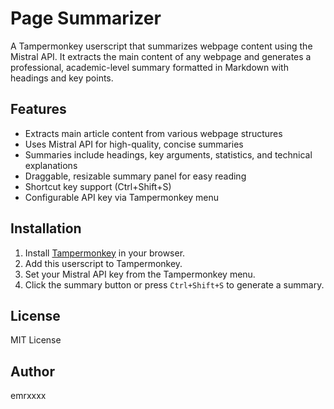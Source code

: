 # Page Summarizer

A Tampermonkey userscript that summarizes webpage content using the Mistral API. It extracts the main content of any webpage and generates a professional, academic-level summary formatted in Markdown with headings and key points.

## Features

- Extracts main article content from various webpage structures
- Uses Mistral API for high-quality, concise summaries
- Summaries include headings, key arguments, statistics, and technical explanations
- Draggable, resizable summary panel for easy reading
- Shortcut key support (Ctrl+Shift+S)
- Configurable API key via Tampermonkey menu

## Installation

1. Install [Tampermonkey](https://www.tampermonkey.net/) in your browser.
2. Add this userscript to Tampermonkey.
3. Set your Mistral API key from the Tampermonkey menu.
4. Click the summary button or press `Ctrl+Shift+S` to generate a summary.

## License

MIT License

## Author

emrxxxx
